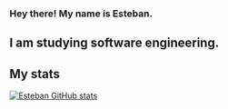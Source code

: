 ### Hey there! My name is Esteban. 

## I am studying software engineering.

## My stats
[![Esteban GitHub stats](https://github-readme-stats.vercel.app/api?username=EstebanH10)](https://github.com/EstebanH10/github-readme-stats)
